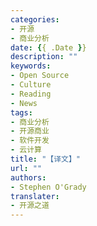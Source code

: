 ```yaml
---
categories:
- 开源
- 商业分析
date: {{ .Date }}
description: ""
keywords:
- Open Source
- Culture
- Reading
- News
tags:
- 商业分析
- 开源商业
- 软件开发
- 云计算
title: "【译文】"
url: ""
authors:
- Stephen O'Grady
translater:
- 开源之道
---
```


